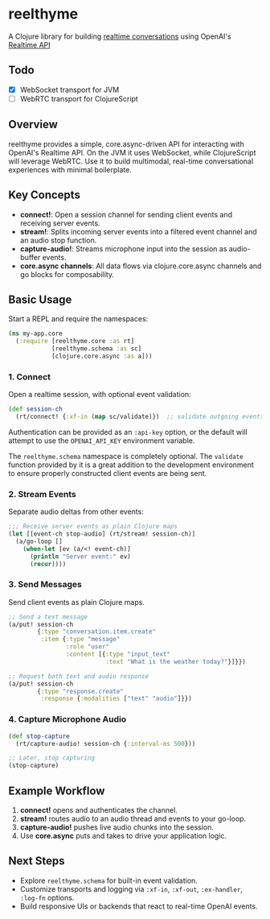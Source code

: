 # reelthyme

A Clojure library for building [realtime conversations](https://platform.openai.com/docs/guides/realtime-conversations) using
OpenAI's [Realtime API](https://platform.openai.com/docs/guides/realtime)

## Todo

- [x] WebSocket transport for JVM
- [ ] WebRTC transport for ClojureScript

## Overview

reelthyme provides a simple, core.async-driven API for interacting with OpenAI's Realtime API. On the JVM it uses WebSocket, while ClojureScript will leverage WebRTC. Use it to build multimodal, real-time conversational experiences with minimal boilerplate.

## Key Concepts

- **connect!**: Open a session channel for sending client events and receiving server events.  
- **stream!**: Splits incoming server events into a filtered event channel and an audio stop function.  
- **capture-audio!**: Streams microphone input into the session as audio-buffer events.  
- **core.async channels**: All data flows via clojure.core.async channels and go blocks for composability.

## Basic Usage

Start a REPL and require the namespaces:

```clojure
(ns my-app.core
  (:require [reelthyme.core :as rt]
            [reelthyme.schema :as sc]
            [clojure.core.async :as a]))
```

### 1. Connect

Open a realtime session, with optional event validation:

```clojure
(def session-ch
  (rt/connect! {:xf-in (map sc/validate)})  ;; validate outgoing events
```

Authentication can be provided as an `:api-key` option, or the default will attempt to use
the `OPENAI_API_KEY` environment variable.

The `reelthyme.schema` namespace is completely optional. The `validate` function provided by it is a great
addition to the development environment to ensure properly constructed client events are being sent.

### 2. Stream Events

Separate audio deltas from other events:

```clojure
;;; Receive server events as plain Clojure maps
(let [[event-ch stop-audio] (rt/stream! session-ch)]
  (a/go-loop []
    (when-let [ev (a/<! event-ch)]
      (println "Server event:" ev)
      (recur))))
```

### 3. Send Messages

Send client events as plain Clojure maps. 

```clojure
;; Send a text message
(a/put! session-ch
        {:type "conversation.item.create"
         :item {:type "message"
                :role "user"
                :content [{:type "input_text"
                           :text "What is the weather today?"}]}})

;; Request both text and audio response
(a/put! session-ch
        {:type "response.create"
         :response {:modalities ["text" "audio"]}})
```

### 4. Capture Microphone Audio

```clojure
(def stop-capture
  (rt/capture-audio! session-ch {:interval-ms 500}))

;; Later, stop capturing
(stop-capture)
```
## Example Workflow

1. **connect!** opens and authenticates the channel.  
2. **stream!** routes audio to an audio thread and events to your go-loop.  
3. **capture-audio!** pushes live audio chunks into the session.  
4. Use **core.async** puts and takes to drive your application logic.  

## Next Steps

- Explore `reelthyme.schema` for built-in event validation.  
- Customize transports and logging via `:xf-in`, `:xf-out`, `:ex-handler`, `:log-fn` options.  
- Build responsive UIs or backends that react to real-time OpenAI events.  

